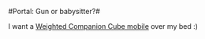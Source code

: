 #Portal: Gun or babysitter?#

I want a [Weighted Companion Cube mobile](http://www.vgcats.com/comics/?strip_id=250) over my bed :)

